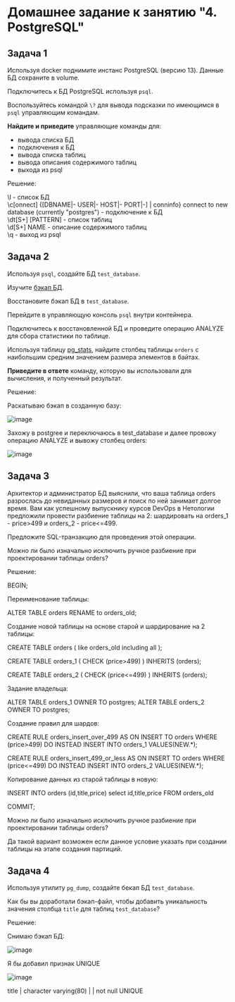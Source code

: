 # Домашнее задание к занятию "4. PostgreSQL"

## Задача 1

Используя docker поднимите инстанс PostgreSQL (версию 13). Данные БД сохраните в volume.

Подключитесь к БД PostgreSQL используя `psql`.

Воспользуйтесь командой `\?` для вывода подсказки по имеющимся в `psql` управляющим командам.

**Найдите и приведите** управляющие команды для:
- вывода списка БД
- подключения к БД
- вывода списка таблиц
- вывода описания содержимого таблиц
- выхода из psql

Решение:

\l - список БД \
\c[onnect] {[DBNAME|- USER|- HOST|- PORT|-] | conninfo} connect to new database (currently "postgres") - подключение к БД \
\dt[S+] [PATTERN] - список таблиц \
\d[S+]  NAME - описание содержимого таблиц \
\q - выход из psql


## Задача 2

Используя `psql`, создайте БД `test_database`.

Изучите [бэкап БД](https://github.com/netology-code/virt-homeworks/tree/virt-11/06-db-04-postgresql/test_data).

Восстановите бэкап БД в `test_database`.

Перейдите в управляющую консоль `psql` внутри контейнера.

Подключитесь к восстановленной БД и проведите операцию ANALYZE для сбора статистики по таблице.

Используя таблицу [pg_stats](https://postgrespro.ru/docs/postgresql/12/view-pg-stats), найдите столбец таблицы `orders` 
с наибольшим средним значением размера элементов в байтах.

**Приведите в ответе** команду, которую вы использовали для вычисления, и полученный результат.

Решение:

Раскатываю бэкап в созданную базу:

![image](https://user-images.githubusercontent.com/92155007/221566350-1060488a-66ed-43b6-84f7-b62dd2cd63a0.png)

Захожу в postgree и переключаюсь в test_database и далее провожу операцию ANALYZE и вывожу столбец orders:

![image](https://user-images.githubusercontent.com/92155007/221566884-2ae76864-ac77-4779-9d1d-1620fece9cde.png)

## Задача 3

Архитектор и администратор БД выяснили, что ваша таблица orders разрослась до невиданных размеров и
поиск по ней занимает долгое время. Вам как успешному выпускнику курсов DevOps в Нетологии предложили
провести разбиение таблицы на 2: шардировать на orders_1 - price>499 и orders_2 - price<=499.

Предложите SQL-транзакцию для проведения этой операции.

Можно ли было изначально исключить ручное разбиение при проектировании таблицы orders?

Решение:

BEGIN;

 Переименование таблицы:

 ALTER TABLE orders RENAME to orders_old;

 Создание новой таблицы на основе старой и шардирование на 2 таблицы:

 CREATE TABLE orders (
   like orders_old 
   including all
 );

 CREATE TABLE orders_1 (
     CHECK (price>499)
 ) INHERITS (orders);

 CREATE TABLE orders_2 (
     CHECK (price<=499)
 ) INHERITS (orders);

 Задание владельца:

 ALTER TABLE orders_1 OWNER TO postgres;
 ALTER TABLE orders_2 OWNER TO postgres;

 Создание правил для шардов:

 CREATE RULE orders_insert_over_499 AS ON INSERT TO orders
 WHERE (price>499)
 DO INSTEAD INSERT INTO orders_1 VALUES(NEW.*);

 CREATE RULE orders_insert_499_or_less AS ON INSERT TO orders
 WHERE (price<=499)
 DO INSTEAD INSERT INTO orders_2 VALUES(NEW.*);

 Копирование данных из старой таблицы в новую:

 INSERT INTO orders (id,title,price) select id,title,price FROM orders_old

COMMIT;

Можно ли было изначально исключить ручное разбиение при проектировании таблицы orders?

Да такой вариант возможен если данное условие указать при создании таблицы на этапе создания партиций.


## Задача 4

Используя утилиту `pg_dump`, создайте бекап БД `test_database`.

Как бы вы доработали бэкап-файл, чтобы добавить уникальность значения столбца `title` для таблиц `test_database`?

Решение:

Снимаю бэкап БД:

![image](https://user-images.githubusercontent.com/92155007/221570581-ddcbc875-b4bb-4c9d-94aa-ae472ff499f7.png)


Я бы добавил признак UNIQUE

![image](https://user-images.githubusercontent.com/92155007/221568898-9a11fbbd-d2e7-4234-ba9e-59f45c7ff405.png)

title  | character varying(80) |           | not null UNIQUE
